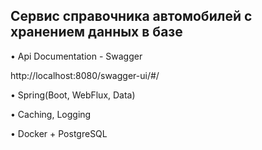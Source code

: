 ## Сервис справочника автомобилей с хранением данных в базе


• Api Documentation - Swagger

http://localhost:8080/swagger-ui/#/

• Spring(Boot, WebFlux, Data)

• Caching, Logging

• Docker + PostgreSQL
